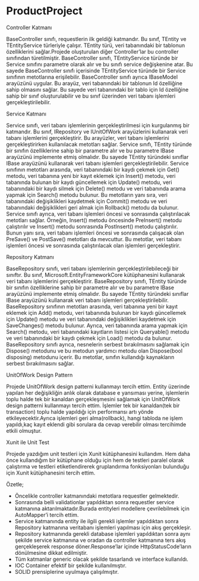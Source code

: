 # ProductProject

Controller Katmanı

BaseController sınıfı, requestlerin ilk geldiği katmandır. Bu sınıf, TEntity ve TEntityService türleriyle çalışır. 
TEntity türü, veri tabanındaki bir tablonun özelliklerini sağlar.Projede oluşturulan diğer Controller’lar bu controller sınıfından türetilmiştir.
BaseController sınıfı, TEntityService türünde bir Service sınıfını parametre olarak alır ve bu sınıfı service değişkenine atar. 
Bu sayede BaseController sınıfı içerisinde TEntityService türünde bir Service sınıfının metotlarına erişilebilir.
BaseController sınıfı ayrıca IBaseModel arayüzünü uygular. Bu arayüz, veri tabanındaki bir tablonun Id özelliğine sahip olmasını sağlar.
Bu sayede veri tabanındaki bir tablo için Id özelliğine sahip bir sınıf oluşturulabilir ve bu sınıf üzerinden veri tabanı işlemleri gerçekleştirilebilir.



Service Katmanı

Service sınıfı, veri tabanı işlemlerinin gerçekleştirilmesi için kurgulanmış bir katmandır. 
Bu sınıf, IRepository ve IUnitOfWork arayüzlerini kullanarak veri tabanı işlemlerini gerçekleştirir. 
Bu arayüzler, veri tabanı işlemlerini gerçekleştirirken kullanılacak metotları sağlar.
Service sınıfı, TEntity türünde bir sınıfın özelliklerine sahip bir parametre alır ve bu parametre IBase arayüzünü implemente etmiş olmalıdır. 
Bu sayede TEntity türündeki sınıflar IBase arayüzünü kullanarak veri tabanı işlemleri gerçekleştirilebilir.
Service sınıfının metotları arasında, veri tabanındaki bir kaydı çekmek için Get() metodu, veri tabanına yeni bir kayıt eklemek için Insert() metodu, 
veri tabanında bulunan bir kaydı güncellemek için Update() metodu, veri tabanındaki bir kaydı silmek için Delete() metodu ve 
veri tabanında arama yapmak için Search() metodu bulunur. Bu metotların yanı sıra, veri tabanındaki değişiklikleri kaydetmek için Commit() metodu ve 
veri tabanındaki değişiklikleri geri almak için Rollback() metodu da bulunur.
Service sınıfı ayrıca, veri tabanı işlemleri öncesi ve sonrasında çalıştırılacak metotları sağlar. 
Örneğin, Insert() metodu öncesinde PreInsert() metodu çalıştırılır ve Insert() metodu sonrasında PostInsert() metodu çalıştırılır. 
Bunun yanı sıra, veri tabanı işlemleri öncesi ve sonrasında çalışacak olan PreSave() ve PostSave() metotları da mevcuttur. 
Bu metotlar, veri tabanı işlemleri öncesi ve sonrasında çalıştırılacak olan işlemleri gerçekleştirir.

Repository Katmanı

BaseRepository sınıfı, veri tabanı işlemlerinin gerçekleştirilebileceği bir sınıftır. 
Bu sınıf, Microsoft.EntityFrameworkCore kütüphanesini kullanarak veri tabanı işlemlerini gerçekleştirir.
BaseRepository sınıfı, TEntity türünde bir sınıfın özelliklerine sahip bir parametre alır ve bu parametre IBase arayüzünü implemente etmiş olmalıdır.
Bu sayede TEntity türündeki sınıflar IBase arayüzünü kullanarak veri tabanı işlemleri gerçekleştirilebilir.
BaseRepository sınıfının metotları arasında, veri tabanına yeni bir kayıt eklemek için Add() metodu, 
veri tabanında bulunan bir kaydı güncellemek için Update() metodu ve veri tabanındaki değişiklikleri kaydetmek için SaveChanges() metodu bulunur.
Ayrıca, veri tabanında arama yapmak için Search() metodu, veri tabanındaki kayıtların listesi için Queryable() metodu ve 
veri tabanındaki bir kaydı çekmek için Load() metodu da bulunur.
BaseRepository sınıfı ayrıca, nesnelerin serbest bırakılmasını sağlamak için Dispose() metodunu ve 
bu metodun yardımcı metodu olan Dispose(bool disposing) metodunu içerir. Bu metotlar, sınıfın kullandığı kaynakların serbest bırakılmasını sağlar.

UnitOfWork Design Pattern

Projede UnitOfWork design patterni kullanmayı tercih ettim. 
Entity üzerinde yapılan her değişikliğin anlık olarak database e yansıması yerine, işlemlerin toplu halde tek bir kanaldan gerçekleşmesini sağlamak için UnitOfWork design patterni kullanmayı tercih ettim. 
İşlemler tek bir kanaldan(tek bir transaction) toplu halde yapıldığı için performansı artı yönde etkileyecektir.Ayrıca işlemleri geri alma(rollback), 
hangi tabloda ne işlem yapıldı,kaç kayıt eklendi gibi sorulara da cevap verebilir olması tercihimde etkili olmuştur.

Xunit ile Unit Test

Projede yazdığım unit testleri için Xunit kütüphanesini kullandım.
Hem daha önce kullandığım bir kütüphane olduğu için hem de testleri paralel olarak çalıştırma ve testleri etiketlendirerek gruplandırma fonksiyonları bulunduğu için Xunit kütüphanesini tercih ettim.

Özetle;

-	Öncelikle controller katmanındaki metotlara requestler gelmektedir.
-	Sonrasında belli validationlar yapıldıktan sonra requestler service katmanına aktarılmaktadır.Burada entityleri modellere çevrilebilmek için AutoMapper’i tercih ettim.
-	Service katmanında entity ile ilgili gerekli işlemler yapıldıktan sonra Repository katmanına veritabanı işlemleri yapılması için akış gerçekleşir.
-	Repository katmanında gerekli database işlemleri yapıldıktan sonra aynı şekilde service katmanına ve oradan da controller katmanına ters akış gerçekleşerek response döner.Response’lar içinde HttpStatusCode’ların dönülmesine dikkat edilmiştir.
-	Tüm katmanlar generic olacak şekilde tasarlandı ve interface kullanıldı.
-	IOC Container efektif bir şekilde kullanılmıştır.
-	SOLID prensiplerine uyulmaya çalışılmıştır.
